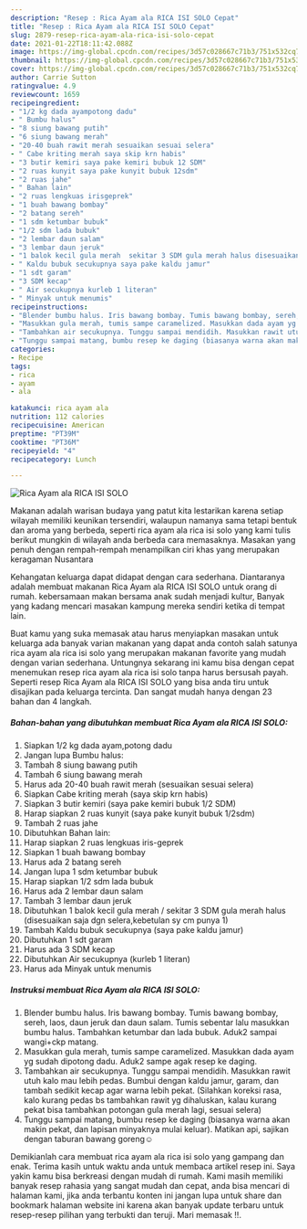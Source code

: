 ```yaml
---
description: "Resep : Rica Ayam ala RICA ISI SOLO Cepat"
title: "Resep : Rica Ayam ala RICA ISI SOLO Cepat"
slug: 2879-resep-rica-ayam-ala-rica-isi-solo-cepat
date: 2021-01-22T18:11:42.088Z
image: https://img-global.cpcdn.com/recipes/3d57c028667c71b3/751x532cq70/rica-ayam-ala-rica-isi-solo-foto-resep-utama.jpg
thumbnail: https://img-global.cpcdn.com/recipes/3d57c028667c71b3/751x532cq70/rica-ayam-ala-rica-isi-solo-foto-resep-utama.jpg
cover: https://img-global.cpcdn.com/recipes/3d57c028667c71b3/751x532cq70/rica-ayam-ala-rica-isi-solo-foto-resep-utama.jpg
author: Carrie Sutton
ratingvalue: 4.9
reviewcount: 1659
recipeingredient:
- "1/2 kg dada ayampotong dadu"
- " Bumbu halus"
- "8 siung bawang putih"
- "6 siung bawang merah"
- "20-40 buah rawit merah sesuaikan sesuai selera"
- " Cabe kriting merah saya skip krn habis"
- "3 butir kemiri saya pake kemiri bubuk 12 SDM"
- "2 ruas kunyit saya pake kunyit bubuk 12sdm"
- "2 ruas jahe"
- " Bahan lain"
- "2 ruas lengkuas irisgeprek"
- "1 buah bawang bombay"
- "2 batang sereh"
- "1 sdm ketumbar bubuk"
- "1/2 sdm lada bubuk"
- "2 lembar daun salam"
- "3 lembar daun jeruk"
- "1 balok kecil gula merah  sekitar 3 SDM gula merah halus disesuaikan saja dgn selerakebetulan sy cm punya 1"
- " Kaldu bubuk secukupnya saya pake kaldu jamur"
- "1 sdt garam"
- "3 SDM kecap"
- " Air secukupnya kurleb 1 literan"
- " Minyak untuk menumis"
recipeinstructions:
- "Blender bumbu halus. Iris bawang bombay. Tumis bawang bombay, sereh, laos, daun jeruk dan daun salam. Tumis sebentar lalu masukkan bumbu halus. Tambahkan ketumbar dan lada bubuk. Aduk2 sampai wangi+ckp matang."
- "Masukkan gula merah, tumis sampe caramelized. Masukkan dada ayam yg sudah dipotong dadu. Aduk2 sampe agak resep ke daging."
- "Tambahkan air secukupnya. Tunggu sampai mendidih. Masukkan rawit utuh kalo mau lebih pedas. Bumbui dengan kaldu jamur, garam, dan tambah sedikit kecap agar warna lebih pekat. (Silahkan koreksi rasa, kalo kurang pedas bs tambahkan rawit yg dihaluskan, kalau kurang pekat bisa tambahkan potongan gula merah lagi, sesuai selera)"
- "Tunggu sampai matang, bumbu resep ke daging (biasanya warna akan makin pekat, dan lapisan minyaknya mulai keluar). Matikan api, sajikan dengan taburan bawang goreng☺️"
categories:
- Recipe
tags:
- rica
- ayam
- ala

katakunci: rica ayam ala 
nutrition: 112 calories
recipecuisine: American
preptime: "PT39M"
cooktime: "PT36M"
recipeyield: "4"
recipecategory: Lunch

---
```



![Rica Ayam ala RICA ISI SOLO](https://img-global.cpcdn.com/recipes/3d57c028667c71b3/751x532cq70/rica-ayam-ala-rica-isi-solo-foto-resep-utama.jpg)

Makanan adalah warisan budaya yang patut kita lestarikan karena setiap wilayah memiliki keunikan tersendiri, walaupun namanya sama tetapi bentuk dan aroma yang berbeda, seperti rica ayam ala rica isi solo yang kami tulis berikut mungkin di wilayah anda berbeda cara memasaknya. Masakan yang penuh dengan rempah-rempah menampilkan ciri khas yang merupakan keragaman Nusantara



Kehangatan keluarga dapat didapat dengan cara sederhana. Diantaranya adalah membuat makanan Rica Ayam ala RICA ISI SOLO untuk orang di rumah. kebersamaan makan bersama anak sudah menjadi kultur, Banyak yang kadang mencari masakan kampung mereka sendiri ketika di tempat lain.

Buat kamu yang suka memasak atau harus menyiapkan masakan untuk keluarga ada banyak varian makanan yang dapat anda contoh salah satunya rica ayam ala rica isi solo yang merupakan makanan favorite yang mudah dengan varian sederhana. Untungnya sekarang ini kamu bisa dengan cepat menemukan resep rica ayam ala rica isi solo tanpa harus bersusah payah.
Seperti resep Rica Ayam ala RICA ISI SOLO yang bisa anda tiru untuk disajikan pada keluarga tercinta. Dan sangat mudah hanya dengan 23 bahan dan 4 langkah.


<!--inarticleads1-->

##### Bahan-bahan yang dibutuhkan membuat Rica Ayam ala RICA ISI SOLO:

1. Siapkan 1/2 kg dada ayam,potong dadu
1. Jangan lupa  Bumbu halus:
1. Tambah 8 siung bawang putih
1. Tambah 6 siung bawang merah
1. Harus ada 20-40 buah rawit merah (sesuaikan sesuai selera)
1. Siapkan  Cabe kriting merah (saya skip krn habis)
1. Siapkan 3 butir kemiri (saya pake kemiri bubuk 1/2 SDM)
1. Harap siapkan 2 ruas kunyit (saya pake kunyit bubuk 1/2sdm)
1. Tambah 2 ruas jahe
1. Dibutuhkan  Bahan lain:
1. Harap siapkan 2 ruas lengkuas iris-geprek
1. Siapkan 1 buah bawang bombay
1. Harus ada 2 batang sereh
1. Jangan lupa 1 sdm ketumbar bubuk
1. Harap siapkan 1/2 sdm lada bubuk
1. Harus ada 2 lembar daun salam
1. Tambah 3 lembar daun jeruk
1. Dibutuhkan 1 balok kecil gula merah / sekitar 3 SDM gula merah halus (disesuaikan saja dgn selera,kebetulan sy cm punya 1)
1. Tambah  Kaldu bubuk secukupnya (saya pake kaldu jamur)
1. Dibutuhkan 1 sdt garam
1. Harus ada 3 SDM kecap
1. Dibutuhkan  Air secukupnya (kurleb 1 literan)
1. Harus ada  Minyak untuk menumis




<!--inarticleads2-->

##### Instruksi membuat  Rica Ayam ala RICA ISI SOLO:

1. Blender bumbu halus. Iris bawang bombay. Tumis bawang bombay, sereh, laos, daun jeruk dan daun salam. Tumis sebentar lalu masukkan bumbu halus. Tambahkan ketumbar dan lada bubuk. Aduk2 sampai wangi+ckp matang.
1. Masukkan gula merah, tumis sampe caramelized. Masukkan dada ayam yg sudah dipotong dadu. Aduk2 sampe agak resep ke daging.
1. Tambahkan air secukupnya. Tunggu sampai mendidih. Masukkan rawit utuh kalo mau lebih pedas. Bumbui dengan kaldu jamur, garam, dan tambah sedikit kecap agar warna lebih pekat. (Silahkan koreksi rasa, kalo kurang pedas bs tambahkan rawit yg dihaluskan, kalau kurang pekat bisa tambahkan potongan gula merah lagi, sesuai selera)
1. Tunggu sampai matang, bumbu resep ke daging (biasanya warna akan makin pekat, dan lapisan minyaknya mulai keluar). Matikan api, sajikan dengan taburan bawang goreng☺️




Demikianlah cara membuat rica ayam ala rica isi solo yang gampang dan enak. Terima kasih untuk waktu anda untuk membaca artikel resep ini. Saya yakin kamu bisa berkreasi dengan mudah di rumah. Kami masih memiliki banyak resep rahasia yang sangat mudah dan cepat, anda bisa mencari di halaman kami, jika anda terbantu konten ini jangan lupa untuk share dan bookmark halaman website ini karena akan banyak update terbaru untuk resep-resep pilihan yang terbukti dan teruji. Mari memasak !!. 
